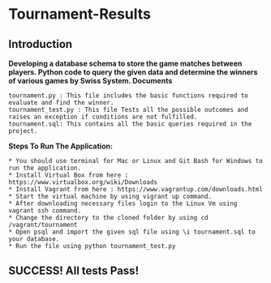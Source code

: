 # Tournament-Results #
## Introduction ##

**Developing a database schema to store the game matches between players. Python code to query the given data and determine the winners of various games by Swiss System.
Documents**

    tournament.py : This file includes the basic functions required to evaluate and find the winner.
    tournament_test.py : This file Tests all the possible outcomes and raises an exception if conditions are not fulfilled.
    tournament.sql: This contains all the basic queries required in the project.

**Steps To Run The Application:**

    * You should use terminal for Mac or Linux and Git Bash for Windows to run the application.
    * Install Virtual Box from here : https://www.virtualbox.org/wiki/Downloads
    * Install Vagrant from here : https://www.vagrantup.com/downloads.html
    * Start the virtual machine by using vigrant up command.
    * After downloading necessary files login to the Linux Vm using vagrant ssh command.
    * Change the directory to the cloned folder by using cd /vagrant/tournament
    * Open psql and import the given sql file using \i tournament.sql to your database.
    * Run the file using python tournament_test.py

## SUCCESS! All tests Pass! ##
